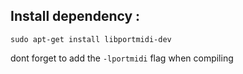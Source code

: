 ## Install dependency :

`sudo apt-get install libportmidi-dev`

dont forget to add the `-lportmidi` flag when compiling